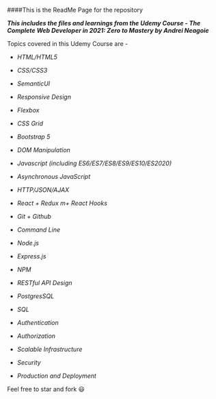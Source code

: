 ####This is the ReadMe Page for the repository

**_This includes the files and learnings from the Udemy Course - The Complete Web Developer in 2021: Zero to Mastery by Andrei Neagoie_**

Topics covered in this Udemy Course are - 
- _HTML/HTML5_

- _CSS/CSS3_

- _SemanticUI_

- _Responsive Design_

- _Flexbox_

- _CSS Grid_

- _Bootstrap 5_

- _DOM Manipulation_

- _Javascript (including ES6/ES7/ES8/ES9/ES10/ES2020)_

- _Asynchronous JavaScript_

- _HTTP/JSON/AJAX_

- _React + Redux m+ React Hooks_

- _Git + Github_

- _Command Line_

- _Node.js_

- _Express.js_

- _NPM_

- _RESTful API Design_

- _PostgresSQL_

- _SQL_

- _Authentication_

- _Authorization_

- _Scalable Infrastructure_

- _Security_

- _Production and Deployment_

Feel free to star and fork :smiley: 

